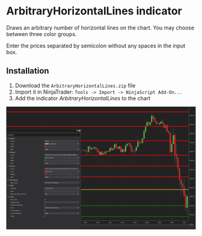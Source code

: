 # ArbitraryHorizontalLines indicator

Draws an arbitrary number of horizontal lines on the chart. You may choose between three color groups.

Enter the prices separated by semicolon without any spaces in the input box.

## Installation
1. Download the `ArbitraryHorizontalLines.zip` file 
2. Import it in NinjaTrader: `Tools -> Import -> NinjaScript Add-On...`
3. Add the indicator *ArbitraryHorizontalLines* to the chart

![screenshot](screenshot.png)

